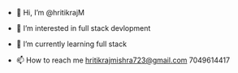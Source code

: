 - 👋 Hi, I’m @hritikrajM
- 👀 I’m interested in full stack devlopment
- 🌱 I’m currently learning full stack
 
- 📫 How to reach me hritikrajmishra723@gmail.com 7049614417

<!---
hritikrajM/hritikrajM is a ✨ special ✨ repository because its `README.md` (this file) appears on your GitHub profile.
You can click the Preview link to take a look at your changes.
--->
